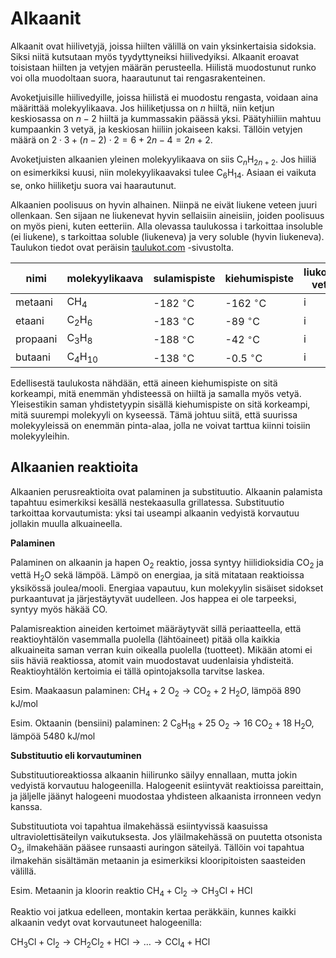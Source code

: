 # Alkaanit

Alkaanit ovat hiilivetyjä, joissa hiilten välillä on vain yksinkertaisia sidoksia. Siksi niitä kutsutaan myös tyydyttyneiksi hiilivedyiksi. Alkaanit eroavat toisistaan hiilten ja vetyjen määrän perusteella. Hiilistä muodostunut runko voi olla muodoltaan suora, haarautunut tai rengasrakenteinen.

Avoketjuisille hiilivedyille, joissa hiilistä ei muodostu rengasta, voidaan aina määrittää molekyylikaava. Jos hiiliketjussa on $n$ hiiltä, niin ketjun keskiosassa on $n-2$ hiiltä ja kummassakin päässä yksi. Päätyhiiliin mahtuu kumpaankin 3 vetyä, ja keskiosan hiiliin jokaiseen kaksi. Tällöin vetyjen määrä on $2\cdot 3+(n-2)\cdot 2=6+2n-4=2n+2$. 

Avoketjuisten alkaanien yleinen molekyylikaava on siis $\text{C}_n \text{H}_{2n+2}$. Jos hiiliä on esimerkiksi kuusi, niin molekyylikaavaksi tulee $\text{C}_6 \text{H}_{14}$. Asiaan ei vaikuta se, onko hiiliketju suora vai haarautunut. 

Alkaanien poolisuus on hyvin alhainen. Niinpä ne eivät liukene veteen juuri ollenkaan. Sen sijaan ne liukenevat hyvin sellaisiin aineisiin, joiden poolisuus on myös pieni, kuten eetteriin. Alla olevassa taulukossa i tarkoittaa insoluble (ei liukene), s tarkoittaa soluble (liukeneva) ja very soluble (hyvin liukeneva). Taulukon tiedot ovat peräisin [taulukot.com](https://www.taulukot.com/kemia/orgaanisetaineet/) -sivustolta.

|nimi|molekyylikaava|sulamispiste|kiehumispiste|liukoisuus veteen|liukoisuus eetteriin|
|----|--------------|---------------------------|----------------------------|-----------------|--------------------|
|metaani|$\text{CH}_4$|-182 $^{\circ}$C|-162 $^{\circ}$C|i|s|
|etaani|$\text{C}_2\text{H}_6$|-183 $^{\circ}$C|-89 $^{\circ}$C|i|vs|
|propaani|$\text{C}_3\text{H}_8$|-188 $^{\circ}$C|-42 $^{\circ}$C|i|vs|
|butaani|$\text{C}_4\text{H}_{10}$|-138 $^{\circ}$C|-0.5 $^{\circ}$C|i|s|

Edellisestä taulukosta nähdään, että aineen kiehumispiste on sitä korkeampi, mitä enemmän yhdisteessä on hiiltä ja samalla myös vetyä. Yleisestikin saman yhdistetyypin sisällä kiehumispiste on sitä korkeampi, mitä suurempi molekyyli on kyseessä. Tämä johtuu siitä, että suurissa molekyyleissä on enemmän pinta-alaa, jolla ne voivat tarttua kiinni toisiin molekyyleihin. 

## Alkaanien reaktioita

Alkaanien perusreaktioita ovat palaminen ja substituutio. Alkaanin palamista tapahtuu esimerkiksi kesällä nestekaasulla grillatessa. Substituutio tarkoittaa korvautumista: yksi tai useampi alkaanin vedyistä korvautuu jollakin muulla alkuaineella.

**Palaminen**

Palaminen on alkaanin ja hapen $\text{O}_2$ reaktio, jossa syntyy hiilidioksidia $\text{CO}_2$ ja vettä $\text{H}_2 \text{O}$ sekä lämpöä. Lämpö on energiaa, ja sitä mitataan reaktioissa yksikössä joulea/mooli. Energiaa vapautuu, kun molekyylin sisäiset sidokset purkaantuvat ja järjestäytyvät uudelleen. Jos happea ei ole tarpeeksi, syntyy myös häkää $\text{CO}$.

Palamisreaktion aineiden kertoimet määräytyvät sillä periaatteella, että reaktioyhtälön vasemmalla puolella (lähtöaineet) pitää olla kaikkia alkuaineita saman verran kuin oikealla puolella (tuotteet). Mikään atomi ei siis häviä reaktiossa, atomit vain muodostavat uudenlaisia yhdisteitä. Reaktioyhtälön kertoimia ei tällä opintojaksolla tarvitse laskea.

Esim. Maakaasun palaminen: $\text{CH}_4+2~\text{O}_2 \rightarrow \text{CO}_2+2~\text{H}_2 O$, lämpöä 890 kJ/mol

Esim. Oktaanin (bensiini) palaminen: $2~\text{C}_8 \text{H}_{18}+25~\text{O}_2 \rightarrow 16~\text{CO}_2+18~\text{H}_2 \text{O}$, lämpöä 5480 kJ/mol

**Substituutio eli korvautuminen**

Substituutioreaktiossa alkaanin hiilirunko säilyy ennallaan, mutta jokin vedyistä korvautuu halogeenilla. Halogeenit esiintyvät reaktioissa pareittain, ja jäljelle jäänyt halogeeni muodostaa yhdisteen alkaanista irronneen vedyn kanssa.

Substituutiota voi tapahtua ilmakehässä esiintyvissä kaasuissa ultraviolettisäteilyn vaikutuksesta. Jos yläilmakehässä on puutetta otsonista $\text{O}_3$, ilmakehään pääsee runsaasti auringon säteilyä. Tällöin voi tapahtua ilmakehän sisältämän metaanin ja esimerkiksi klooripitoisten saasteiden välillä.

Esim. Metaanin ja kloorin reaktio $\text{CH}_4+\text{Cl}_2 \rightarrow \text{CH}_3 \text{Cl}+\text{HCl}$

Reaktio voi jatkua edelleen, montakin kertaa peräkkäin, kunnes kaikki alkaanin vedyt ovat korvautuneet halogeenilla:

$\text{CH}_3 \text{Cl}+\text{Cl}_2 \rightarrow \text{CH}_2 \text{Cl}_2+\text{HCl} \rightarrow \ldots \rightarrow \text{CCl}_4+\text{HCl}$